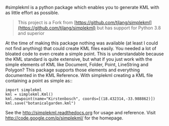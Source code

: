 #simplekml is a python package which enables you to generate KML with as little effort as possible.

> This project is a Fork from [https://github.com/tjlang/simplekml](https://github.com/tjlang/simplekml) but has support for Python 3.8 and superior

At the time of making this package nothing was available (at least I could not find anything) that could create KML files easily. You needed a lot of bloated code to even create a simple point. This is understandable because the KML standard is quite extensive, but what if you just work with the simple elements of KML like Document, Folder, Point, LineString and Polygon? This package supports those elements and everything documented in the KML Reference. With simplekml creating a KML file containing a point as simple as::

    import simplekml
    kml = simplekml.Kml()
    kml.newpoint(name="Kirstenbosch", coords=[(18.432314,-33.988862)])
    kml.save("botanicalgarden.kml")

See the http://simplekml.readthedocs.org for usage and reference.
Visit http://code.google.com/p/simplekml/ for the homepage.
